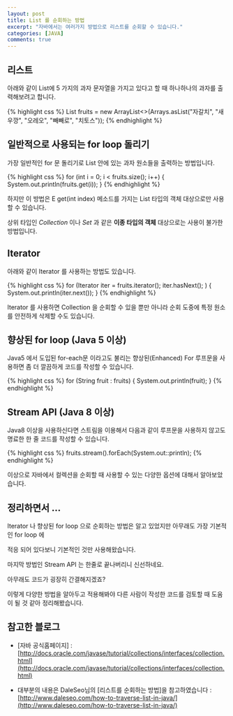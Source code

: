 ```yaml
---
layout: post
title: List 를 순회하는 방법
excerpt: "자바에서는 여러가지 방법으로 리스트를 순회할 수 있습니다."
categories: [JAVA]
comments: true
---
```



## 리스트

아래와 같이 List에 5 가지의 과자 문자열을 가지고 있다고 할 때 하나하나의 과자를 출력해보려고 합니다.

{% highlight css %}
	List<String> fruits = new ArrayList<>(Arrays.asList("자갈치", "새우깡", "오레오", "빼빼로", "치토스"));
{% endhighlight %}


## 일반적으로 사용되는 for loop 돌리기

가장 일반적인 for 문 돌리기로 List 안에 있는 과자 원소들을 출력하는 방법입니다.

{% highlight css %}
	for (int i = 0; i < fruits.size(); i++) {
		System.out.println(fruits.get(i));
	}
{% endhighlight %}

하지만 이 방법은 E get(int index) 메소드를 가지는 List 타입의 객체 대상으로만 사용할 수 있습니다.

상위 타입인 *Collection* 이나 *Set* 과 같은 **이종 타입의 객체** 대상으로는 사용이 불가한 방법입니다.


## Iterator

아래와 같이 Iterator 를 사용하는 방법도 있습니다.

{% highlight css %}
	for (Iterator<String> iter = fruits.iterator(); iter.hasNext(); ) {
	  System.out.println(iter.next());
	}
{% endhighlight %}

Iterator 를 사용하면 Collection 을 순회할 수 있을 뿐만 아니라 순회 도중에 특정 원소를 안전하게 삭제할 수도 있습니다.


## 향상된 for loop (Java 5 이상)

Java5 에서 도입된 for-each문 이라고도 불리는 향상된(Enhanced) For 루프문을 사용하면 좀 더 깔끔하게 코드를 작성할 수 있습니다.

{% highlight css %}
	for (String fruit : fruits) {
	  System.out.println(fruit);
	}
{% endhighlight %}


## Stream API (Java 8 이상)

Java8 이상을 사용하신다면 스트림을 이용해서 다음과 같이 루프문을 사용하지 않고도 명료한 한 줄 코드를 작성할 수 있습니다.

{% highlight css %}
	fruits.stream().forEach(System.out::println);
{% endhighlight %}

이상으로 자바에서 컬렉션을 순회할 때 사용할 수 있는 다양한 옵션에 대해서 알아보았습니다.

## 정리하면서 ...

Iterator 나 향상된 for loop 으로 순회하는 방법은 알고 있었지만 아무래도 가장 기본적인 for loop 에

적응 되어 있다보니 기본적인 것만 사용해왔습니다.

마지막 방법인 Stream API 는 한줄로 끝나버리니 신선하네요.

아무래도 코드가 굉장히 간결해지겠죠?

이렇게 다양한 방법을 알아두고 적용해봐야 다른 사람이 작성한 코드를 검토할 때 도움이 될 것 같아 정리해봤습니다.


## 참고한 블로그

* [자바 공식홈페이지] : [http://docs.oracle.com/javase/tutorial/collections/interfaces/collection.html](http://docs.oracle.com/javase/tutorial/collections/interfaces/collection.html)

* 대부분의 내용은 DaleSeo님의 [리스트를 순회하는 방법]을 참고하였습니다 : [http://www.daleseo.com/how-to-traverse-list-in-java/](http://www.daleseo.com/how-to-traverse-list-in-java/)
